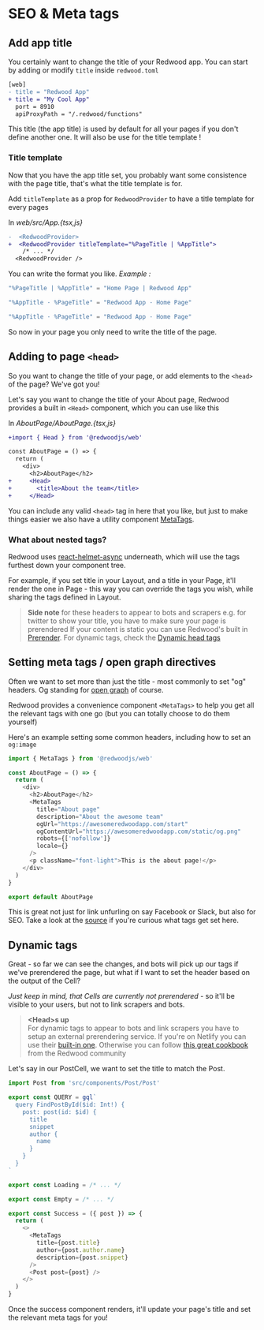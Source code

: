 # SEO & Meta tags

## Add app title
You certainly want to change the title of your Redwood app.
You can start by adding or modify `title` inside `redwood.toml`

```diff
[web]
- title = "Redwood App"
+ title = "My Cool App"
  port = 8910
  apiProxyPath = "/.redwood/functions"
```
This title (the app title) is used by default for all your pages if you don't define another one.
It will also be use for the title template ! 
### Title template 
Now that you have the app title set, you probably want some consistence with the page title, that's what the title template is for. 

Add `titleTemplate` as a prop for `RedwoodProvider` to have a title template for every pages

In _web/src/App.{tsx,js}_
```diff
-  <RedwoodProvider>
+  <RedwoodProvider titleTemplate="%PageTitle | %AppTitle">
    /* ... */
  <RedwoodProvider />
```

You can write the format you like. 
_Example  :_
```js
"%PageTitle | %AppTitle" = "Home Page | Redwood App"

"%AppTitle · %PageTitle" = "Redwood App · Home Page"

"%AppTitle · %PageTitle" = "Redwood App · Home Page"
```
So now in your page you only need to write the title of the page.

## Adding to page `<head>`
So you want to change the title of your page, or add elements to the `<head>` of the page? We've got you!


Let's say you want to change the title of your About page,
Redwood provides a built in `<Head>` component, which you can use like this


In _AboutPage/AboutPage.{tsx,js}_
```diff
+import { Head } from '@redwoodjs/web'

const AboutPage = () => {
  return (
    <div>
      <h2>AboutPage</h2>
+     <Head>
+       <title>About the team</title>
+     </Head>
```

You can include any valid `<head>` tag in here that you like, but just to make things easier we also have a utility component [MetaTags](#setting-meta-tags-open-graph-directives).

### What about nested tags?
Redwood uses [react-helmet-async](https://github.com/staylor/react-helmet-async) underneath, which will use the tags furthest down your component tree.

For example, if you set title in your Layout, and a title in your Page, it'll render the one in Page - this way you can override the tags you wish, while sharing the tags defined in Layout.


> **Side note**
> for these headers to appear to bots and scrapers e.g. for twitter to show your title, you have to make sure your page is prerendered
> If your content is static you can use Redwood's built in [Prerender](/docs/prerender). For dynamic tags, check the [Dynamic head tags](#dynamic-tags)

## Setting meta tags / open graph directives
Often we want to set more than just the title - most commonly to set "og" headers. Og standing for
[open graph](https://ogp.me/) of course.

Redwood provides a convenience component `<MetaTags>` to help you get all the relevant tags with one go (but you can totally choose to do them yourself)

Here's an example setting some common headers, including how to set an `og:image`
```js
import { MetaTags } from '@redwoodjs/web'

const AboutPage = () => {
  return (
    <div>
      <h2>AboutPage</h2>
      <MetaTags
        title="About page"
        description="About the awesome team"
        ogUrl="https://awesomeredwoodapp.com/start"
        ogContentUrl="https://awesomeredwoodapp.com/static/og.png"
        robots={['nofollow']}
        locale={}
      />
      <p className="font-light">This is the about page!</p>
    </div>
  )
}

export default AboutPage
```

This is great not just for link unfurling on say Facebook or Slack, but also for SEO. Take a look at the [source](https://github.com/redwoodjs/redwood/blob/main/packages/web/src/components/MetaTags.tsx#L83) if you're curious what tags get set here.


## Dynamic tags
Great - so far we can see the changes, and bots will pick up our tags if we've prerendered the page, but what if I want to set the header based on the output of the Cell?

_Just keep in mind, that Cells are currently not prerendered_ - so it'll be visible to your users, but not to link scrapers and bots.

> **\<Head>s up**<br/>
> For dynamic tags to appear to bots and link scrapers you have to setup an external prerendering service. If you're on Netlify you can use their [built-in one](https://docs.netlify.com/site-deploys/post-processing/prerendering/). Otherwise you can follow [this great cookbook](https://community.redwoodjs.com/t/cookbook-getting-og-and-meta-tags-working-with-nginx-pre-render-io-and-docker/2014) from the Redwood community


Let's say in our PostCell, we want to set the title to match the Post.
```js
import Post from 'src/components/Post/Post'

export const QUERY = gql`
  query FindPostById($id: Int!) {
    post: post(id: $id) {
      title
      snippet
      author {
        name
      }
    }
  }
`

export const Loading = /* ... */

export const Empty = /* ... */

export const Success = ({ post }) => {
  return (
    <>
      <MetaTags
        title={post.title}
        author={post.author.name}
        description={post.snippet}
      />
      <Post post={post} />
    </>
  )
}
```
Once the success component renders, it'll update your page's title and set the relevant meta tags for you!
